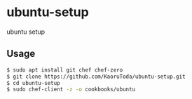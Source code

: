 # ubuntu-setup
ubuntu setup

## Usage
```sh
$ sudo apt install git chef chef-zero
$ git clone https://github.com/KaoruToda/ubuntu-setup.git
$ cd ubuntu-setup
$ sudo chef-client -z -o cookbooks/ubuntu
```
